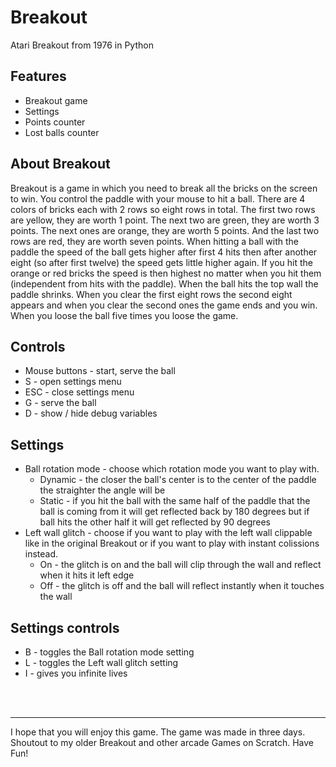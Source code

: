 # Breakout
Atari Breakout from 1976 in Python

## Features
* Breakout game
* Settings
* Points counter
* Lost balls counter

## About Breakout
Breakout is a game in which you need to break all the bricks on the screen to win. You control the paddle with your mouse to hit a ball. There are 4 colors of bricks each with 2 rows so eight rows in total. The first two rows are yellow, they are worth 1 point. The next two are green, they are worth 3 points. The next ones are orange, they are worth 5 points. And the last two rows are red, they are worth seven points. When hitting a ball with the paddle the speed of the ball gets higher after first 4 hits then after another eight (so after first twelve) the speed gets little higher again. If you hit the orange or red bricks the speed is then highest no matter when you hit them (independent from hits with the paddle). When the ball hits the top wall the paddle shrinks. When you clear the first eight rows the second eight appears and when you clear the second ones the game ends and you win. When you loose the ball five times you loose the game.

## Controls
* Mouse buttons - start, serve the ball
* S - open settings menu
* ESC - close settings menu
* G - serve the ball
* D - show / hide debug variables

## Settings
* Ball rotation mode - choose which rotation mode you want to play with.
    * Dynamic - the closer the ball's center is to the center of the paddle the straighter the angle will be
    * Static - if you hit the ball with the same half of the paddle that the ball is coming from it will get reflected back by 180 degrees but if ball hits the other half it will get reflected by 90 degrees
* Left wall glitch - choose if you want to play with the left wall clippable like in the original Breakout or if you want to play with instant colissions instead.
    * On - the glitch is on and the ball will clip through the wall and reflect when it hits it left edge
    * Off - the glitch is off and the ball will reflect instantly when it touches the wall

## Settings controls
* B - toggles the Ball rotation mode setting
* L - toggles the Left wall glitch setting
* I - gives you infinite lives

<br>
<br>

---
I hope that you will enjoy this game. The game was made in three days. Shoutout to my older Breakout and other arcade Games on Scratch. Have Fun!
